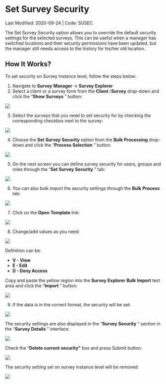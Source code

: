 # Set Survey Security

Last Modified: 2020-09-24 | Code: SUSEC 

The Set Survey Security option allows you to override the default security settings for the selected surveys. This can be useful when a manager has switched locations and their security permissions have been updated, but the manager still needs access to the history for his/her old location. 

## How It Works?

To set security on Survey Instance level, follow the steps below:

  1. Navigate to **Survey** **Manager** -> **Survey** **Explorer**
  2. Select a client or a survey form from the **Client** /**Survey** drop-down and click the “**Show** **Surveys** ” button:



![](https://shopmetrics.com/getattachment.asp?ID=3390646&Password=F775E23BE41F44488BC8825CAF1CAD58204767C764F34F769966197EA7E69286)

  3. Select the surveys that you need to set security for by checking the corresponding checkbox next to the survey:



![](https://shopmetrics.com/getattachment.asp?ID=3390738&Password=405AA14A108B459B819679BED605E7FD814A5D2820B74F209A54A31E03306B56)

  4. Choose the **Set** **Survey** **Security** option from the **Bulk** **Processing** drop-down and click the “**Process** **Selection** ” button:



![](https://shopmetrics.com/getattachment.asp?ID=3390647&Password=AD0B29AF69A84C24992ECF85749A4F3BA888C8C48BAE4E9E87682E849BC7F1D1)

  5. On the next screen you can define survey security for users, groups and roles through the “**Set** **Survey** **Security** ” tab:



![](https://www.shopmetrics.com/mystservices/Attachments/GetAttachment.asp?AttachmentID=8501193&Password=0275FCA7126C49359B58A71019BD53CB8BCA3497262845A6A68FCD1EE93E2D94)

  6. You can also bulk import the security settings through the **Bulk** **Process** tab:



![](https://shopmetrics.com/getattachment.asp?ID=3390649&Password=128AD431EB3141EFBC0EEBE2578C6D3D74661596C356435FB4AE18D4DE8475A9)

  7. Click on the **Open** **Template** link:



![](https://shopmetrics.com/getattachment.asp?ID=3390650&Password=96E81E5E64D945418952B175584AD5EC06AAABFBDC13484083386209915FB200)

  8. Change/add values as you need:



![](https://www.shopmetrics.com/mystservices/Attachments/GetAttachment.asp?AttachmentID=8501684&Password=8C70A29D10FF423EB80907CAF987AC05A565D6B8CFC64AED925FC3C69A43A7DE)

Definition can be:

  * **V - View**
  * **E - Edit**
  * **D - Deny Access**



Copy and paste the yellow region into the **Survey** **Explorer** **Bulk** **Import** text area and click the “**Import** ” button:

![](https://www.shopmetrics.com/mystservices/Attachments/GetAttachment.asp?AttachmentID=8501185&Password=4E7F928D87424581B36E39A9A6ADCC17E166BCBE61B247448B06DFB93D493E05)

  9. If the data is in the correct format, the security will be set:



![](https://www.shopmetrics.com/mystservices/Attachments/GetAttachment.asp?AttachmentID=8501186&Password=AC49AF70F431400C91B5808148CB302532E154996C4F4AF7ABC8644C040265CF)

The security settings are also displayed in the “**Survey** **Security** ” section in the “**Survey** **Details** ” interface:

![](https://www.shopmetrics.com/mystservices/Attachments/GetAttachment.asp?AttachmentID=8501187&Password=0197167C33DF4115AD8FDAE17CE0E0A66549AAEEA1A64EA4BAF639F92BEC63E7)

Check the “**Delete** **current** **security"** box and press Submit button:

![](https://www.shopmetrics.com/mystservices/Attachments/GetAttachment.asp?AttachmentID=8501141&Password=E839F02658584917B566E9F07B75BD76DD46DBB0A2D64D61BCB8D037F2566654)

The security setting set on survey instance level will be removed:

![](https://shopmetrics.com/getattachment.asp?ID=3390656&Password=6F4BB865DD754E7880CA0C3BF58632B2564DDBBDC0074263AE0C8F59E2B97668)
